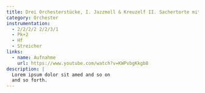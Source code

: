 ```yaml
---
title: Drei Orchesterstücke, I. Jazzmoll & Kreuzelf II. Sachertorte mit Schlag III. Donau - nah am Delta - Opus 56 (25')
category: Orchester
instrumentation:
  - 2/2/2/2 2/2/3/1
  - Pk+2
  - Hf
  - Streicher
links:
  - name: Aufnahme
    url: https://www.youtube.com/watch?v=KWPvbgKkgb8
description: |
  Lorem ipsum dolor sit amed and so on
  and so forth.
---
```

